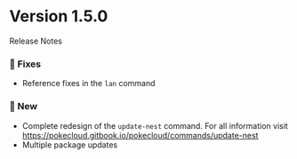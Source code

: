 # Version 1.5.0
Release Notes

### 🔸 Fixes
- Reference fixes in the `lan` command

### 🔹 New
- Complete redesign of the `update-nest` command. For all information visit https://pokecloud.gitbook.io/pokecloud/commands/update-nest
- Multiple package updates
